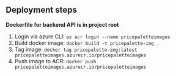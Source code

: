 ## Deployment steps

**Dockerfile for backend API is in project root**

1. Login via azure CLI: `az acr login --name pricepaletteimages`
2. Build docker image: `docker build -t pricepalette-img .`
3. Tag image: `docker tag pricepalette-img:latest pricepaletteimages.azurecr.io/pricepaletteimages`
4. Push image to ACR: `docker push pricepaletteimages.azurecr.io/pricepaletteimages`